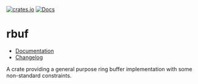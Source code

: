 [![crates.io](https://img.shields.io/crates/v/rbuf.svg)](https://crates.io/crates/rbuf)
[![Docs](https://docs.rs/rbuf/badge.svg)](https://docs.rs/rbuf)

rbuf
====

- [Documentation][docs-rs]
- [Changelog](CHANGELOG.md)

A crate providing a general purpose ring buffer implementation with some
non-standard constraints.


[docs-rs]: https://docs.rs/crate/rbuf

